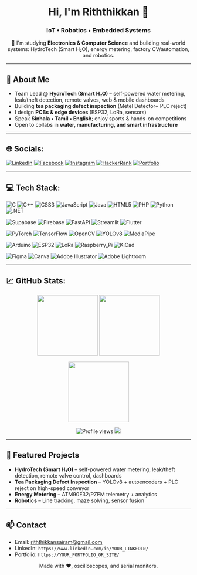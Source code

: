 <!-- =========================
   GITHUB PROFILE README
   Style: Banner + Socials + Tech Stack + Stats
   ========================= -->

<!-- Banner (🔧 TODO: replace with your image link or /assets/banner.png) -->
<!--<p align="center">
  <img src="BANNER_IMAGE_URL_HERE" alt="Profile banner" width="100%" />
</p>-->

<h1 align="center">Hi, I'm Riththikkan 👋</h1>
<h3 align="center">IoT • Robotics • Embedded Systems</h3>

<p align="center">
  🌱 I'm studying <b>Electronics & Computer Science</b> and building real-world systems:
  HydroTech (Smart H₂O), energy metering, factory CV/automation, and robotics.
</p>

---

## 🐤 About Me
- Team Lead @ **HydroTech (Smart H₂O)** – self-powered water metering, leak/theft detection, remote valves, web & mobile dashboards  
- Building **tea packaging defect inspection** (Metel Detector+ PLC reject)  
- I design **PCBs & edge devices** (ESP32, LoRa, sensors)   
- Speak **Sinhala • Tamil • English**; enjoy sports & hands-on competitions  
- Open to collabs in **water, manufacturing, and smart infrastructure**

---

## 🌐 Socials:
<!-- 🔧 TODO: update your links -->
[![LinkedIn](https://img.shields.io/badge/LinkedIn-0A66C2?logo=linkedin&logoColor=white)](https://www.linkedin.com/in/YOUR_LINKEDIN/)
[![Facebook](https://img.shields.io/badge/Facebook-0866FF?logo=facebook&logoColor=white)](https://facebook.com/YOUR_FACEBOOK/)
[![Instagram](https://img.shields.io/badge/Instagram-E4405F?logo=instagram&logoColor=white)](https://instagram.com/YOUR_INSTAGRAM/)
[![HackerRank](https://img.shields.io/badge/HackerRank-2EC866?logo=hackerrank&logoColor=white)](https://www.hackerrank.com/YOUR_HACKERRANK/)
[![Portfolio](https://img.shields.io/badge/Portfolio-000000?logo=vercel&logoColor=white)](https://YOUR_PORTFOLIO_OR_SITE/)

---

## 💻 Tech Stack:
<!-- Row 1 -->
![C](https://img.shields.io/badge/C-A8B9CC?logo=c&logoColor=black)
![C++](https://img.shields.io/badge/C++-00599C?logo=c%2B%2B&logoColor=white)
![CSS3](https://img.shields.io/badge/CSS3-1572B6?logo=css3&logoColor=white)
![JavaScript](https://img.shields.io/badge/JavaScript-F7DF1E?logo=javascript&logoColor=black)
![Java](https://img.shields.io/badge/Java-007396?logo=java&logoColor=white)
![HTML5](https://img.shields.io/badge/HTML5-E34F26?logo=html5&logoColor=white)
![PHP](https://img.shields.io/badge/PHP-777BB4?logo=php&logoColor=white)
![Python](https://img.shields.io/badge/Python-3776AB?logo=python&logoColor=white)
![.NET](https://img.shields.io/badge/.NET-512BD4?logo=dotnet&logoColor=white)

<!-- Row 2 -->
![Supabase](https://img.shields.io/badge/Supabase-3ECF8E?logo=supabase&logoColor=white)
![Firebase](https://img.shields.io/badge/Firebase-FFCA28?logo=firebase&logoColor=black)
![FastAPI](https://img.shields.io/badge/FastAPI-009688?logo=fastapi&logoColor=white)
![Streamlit](https://img.shields.io/badge/Streamlit-FF4B4B?logo=streamlit&logoColor=white)
![Flutter](https://img.shields.io/badge/Flutter-02569B?logo=flutter&logoColor=white)

<!-- Row 3 -->
![PyTorch](https://img.shields.io/badge/PyTorch-EE4C2C?logo=pytorch&logoColor=white)
![TensorFlow](https://img.shields.io/badge/TensorFlow-FF6F00?logo=tensorflow&logoColor=white)
![OpenCV](https://img.shields.io/badge/OpenCV-5C3EE8?logo=opencv&logoColor=white)
![YOLOv8](https://img.shields.io/badge/YOLOv8-000000?logo=github&logoColor=white)
![MediaPipe](https://img.shields.io/badge/MediaPipe-0091EA?logo=google&logoColor=white)

<!-- Row 4 -->
![Arduino](https://img.shields.io/badge/Arduino-00878F?logo=arduino&logoColor=white)
![ESP32](https://img.shields.io/badge/ESP32-000000?logo=espressif&logoColor=white)
![LoRa](https://img.shields.io/badge/LoRa-1F2E45?logo=icloud&logoColor=white)
![Raspberry_Pi](https://img.shields.io/badge/Raspberry%20Pi-C51A4A?logo=raspberrypi&logoColor=white)
![KiCad](https://img.shields.io/badge/KiCad-314CB0?logo=kicad&logoColor=white)

<!-- Row 5 (Design) -->
![Figma](https://img.shields.io/badge/Figma-F24E1E?logo=figma&logoColor=white)
![Canva](https://img.shields.io/badge/Canva-00C4CC?logo=canva&logoColor=white)
![Adobe Illustrator](https://img.shields.io/badge/Illustrator-FF9A00?logo=adobeillustrator&logoColor=white)
![Adobe Lightroom](https://img.shields.io/badge/Lightroom-31A8FF?logo=adobelightroom&logoColor=white)

---

## 📈 GitHub Stats:
<!-- 🔧 TODO: set your username once and reuse -->
<!-- Replace YOUR_GH_USERNAME everywhere below -->
<p align="center">
  <img height="165" src="https://github-readme-stats.vercel.app/api?username=Riththikkan&show_icons=true&hide_title=false&hide_border=false" />
  <img height="165" src="https://github-readme-streak-stats.herokuapp.com/?user=Riththikkan" />
</p>
<p align="center">
  <img height="165" src="https://github-readme-stats.vercel.app/api/top-langs/?username=Riththikkan&layout=compact" />
</p>

<!-- Optional extras -->
<p align="center">
  <img src="https://komarev.com/ghpvc/?username=Riththikkan&style=flat-square" alt="Profile views" />
  <img src="https://img.shields.io/github/followers/Riththikkan?label=Followers&style=flat-square" />
</p>

---

## 🔧 Featured Projects
- **HydroTech (Smart H₂O)** – self-powered water metering, leak/theft detection, remote valve control, dashboards  
- **Tea Packaging Defect Inspection** – YOLOv8 + autoencoders + PLC reject on high-speed conveyor  
- **Energy Metering** – ATM90E32/PZEM telemetry + analytics  
- **Robotics** – Line tracking, maze solving, sensor fusion

---

## 📫 Contact
- Email: riththikkansairam@gmail.com  
- LinkedIn: `https://www.linkedin.com/in/YOUR_LINKEDIN/`  
- Portfolio: `https://YOUR_PORTFOLIO_OR_SITE/`

<!-- Footer -->
<p align="center">Made with ❤️, oscilloscopes, and serial monitors.</p>
